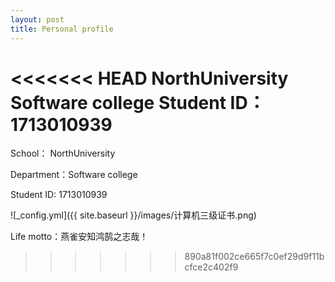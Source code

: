 ```yaml
---
layout: post
title: Personal profile
---
```


<<<<<<< HEAD
NorthUniversity
Software college
Student ID：1713010939
=======
School：         NorthUniversity  

Department：Software college  

Student ID:    1713010939

![_config.yml]({{ site.baseurl }}/images/计算机三级证书.png)

Life motto：燕雀安知鸿鹄之志哉！
>>>>>>> 890a81f002ce665f7c0ef29d9f11bcfce2c402f9


